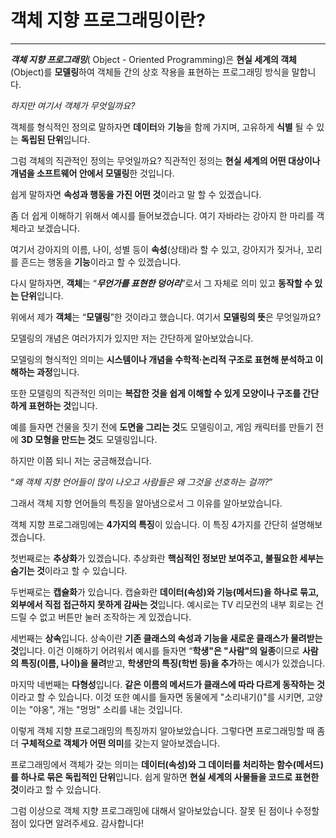 # 객체 지향 프로그래밍이란?

---
***객체 지향 프로그래밍***( Object - Oriented Programming)은 **현실 세계의 객체**(Object)를 **모델링**하여
객체들 간의 상호 작용을 표현하는 프로그래밍 방식을 말합니다.

*하지만 여기서 객체가 무엇일까요?*

객체를 형식적인 정의로 말하자면
**데이터**와 **기능**을 함께 가지며, 고유하게 **식별** 될 수 있는 **독립된 단위**입니다.
 
그럼 객체의 직관적인 정의는 무엇일까요?
직관적인 정의는 **현실 세계의 어떤 대상이나 개념을 소프트웨어 안에서 모델링**한 것입니다.

쉽게 말하자면 **속성과 행동을 가진 어떤 것**이라고 말 할 수 있겠습니다.

좀 더 쉽게 이해하기 위해서 예시를 들어보겠습니다.
여기 자바라는 강아지 한 마리를 객체라고 보겠습니다.

여기서 강아지의 이름, 나이, 성별 등이 **속성**(상태)라 할 수 있고,
강아지가 짖거나, 꼬리를 흔드는 행동을 **기능**이라고 할 수 있겠습니다.

다시 말하자면, **객체**는 “***무언가를 표현한 덩어리***”로서 그 자체로 의미 있고 **동작할 수 있는 단위**입니다.

위에서 제가 **객체**는 “**모델링**”한 것이라고 했습니다.
여기서 **모델링의 뜻**은 무엇일까요?

모델링의 개념은 여러가지가 있지만 저는 간단하게 알아보았습니다.

모델링의 형식적인 의미는
**시스템이나 개념을 수학적·논리적 구조로 표현해 분석하고 이해하는 과정**입니다.

또한 모델링의 직관적인 의미는
**복잡한 것을 쉽게 이해할 수 있게 모양이나 구조를 간단하게 표현하는 것**입니다.

예를 들자면 
건물을 짓기 전에 **도면을 그리는 것**도 모델링이고, 게임 캐릭터를 만들기 전에 
**3D 모형을 만드는 것**도 모델링입니다.

하지만 이쯤 되니 저는 궁금해졌습니다.

“*왜 객체 지향 언어들이 많이 나오고 사람들은 왜 그것을 선호하는 걸까?*”

그래서 객체 지향 언어들의 특징을 알아냄으로서 그 이유를 알아보았습니다.

객체 지향 프로그래밍에는 **4가지의 특징**이 있습니다.
이 특징 4가지를 간단히 설명해보겠습니다.

첫번째로는 **추상화**가 있겠습니다.
추상화란 **핵심적인 정보만 보여주고, 불필요한 세부는 숨기는 것**이라고 할 수 있습니다.

두번째로는 **캡슐화**가 있습니다.
캡슐화란 **데이터(속성)와 기능(메서드)을 하나로 묶고, 외부에서 직접 접근하지 못하게 감싸는 것**입니다.
예시로는 TV 리모컨의 내부 회로는 건드릴 수 없고 버튼만 눌러 조작하는 게 있겠습니다.

세번째는 **상속**입니다.
상속이란 **기존 클래스의 속성과 기능을 새로운 클래스가 물려받는 것**입니다.
이건 이해하기 어려워서 예시를 들자면
“**학생"은 "사람"의 일종**이므로 **사람의 특징(이름, 나이)을 물려**받고, **학생만의 특징(학번 등)을 추가**하는
예시가 있겠습니다.

마지막 네번째는 **다형성**입니다.
**같은 이름의 메서드가 클래스에 따라 다르게 동작하는 것**이라고 할 수 있습니다.
이것 또한 예시를 들자면 
동물에게 "소리내기()"를 시키면, 고양이는 "야옹", 개는 "멍멍" 소리를 내는 것입니다. 

이렇게 객체 지향 프로그래밍의 특징까지 알아보았습니다.
그렇다면 프로그래밍할 때 좀 더 **구체적으로 객체가 어떤 의미**를 갖는지 알아보겠습니다.

프로그래밍에서 객체가 갖는 의미는
**데이터(속성)와 그 데이터를 처리하는 함수(메서드)를 하나로 묶은 독립적인 단위**입니다.
쉽게 말하면 
**현실 세계의 사물들을 코드로 표현한 것**이라고 할 수 있습니다.

그럼 이상으로 객체 지향 프로그래밍에 대해서 알아보았습니다.
잘못 된 점이나 수정할 점이 있다면 알려주세요.
감사합니다!
